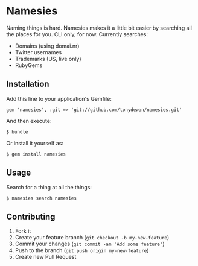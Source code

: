 # Namesies

Naming things is hard. Namesies makes it a little bit easier by searching all the places for you. CLI only, for now. Currently searches:

* Domains (using domai.nr)
* Twitter usernames
* Trademarks (US, live only)
* RubyGems

## Installation

Add this line to your application's Gemfile:

    gem 'namesies', :git => 'git://github.com/tonydewan/namesies.git'

And then execute:

    $ bundle

Or install it yourself as:

    $ gem install namesies

## Usage

Search for a thing at all the things:

    $ namesies search namesies

## Contributing

1. Fork it
2. Create your feature branch (`git checkout -b my-new-feature`)
3. Commit your changes (`git commit -am 'Add some feature'`)
4. Push to the branch (`git push origin my-new-feature`)
5. Create new Pull Request
